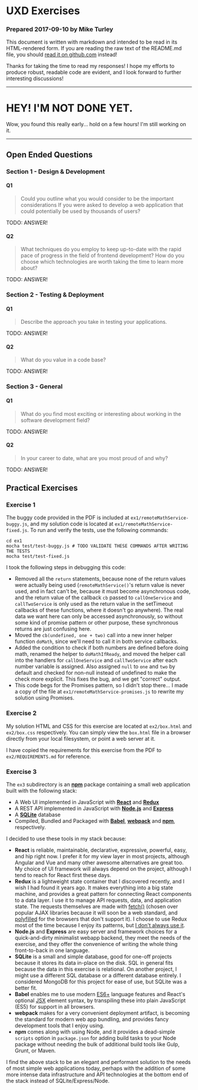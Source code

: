# UXD Exercises

### Prepared 2017-09-10 by Mike Turley

This document is written with markdown and intended to be read in its HTML-rendered form. If you are reading the raw text of the README.md file, you should [read it on github.com](https://github.com/mturley/uxd-exercises) instead!

Thanks for taking the time to read my responses!  I hope my efforts to produce robust, readable code are evident, and I look forward to further interesting discussions!

---

# HEY! I'M NOT DONE YET.

Wow, you found this really early... hold on a few hours! I'm still working on it.

---

## Open Ended Questions

### Section 1 - Design & Development

#### Q1

> Could you outline what you would consider to be the important considerations If you were
asked to develop a web application that could potentially be used by thousands of users?

TODO: ANSWER!

#### Q2

> What techniques do you employ to keep up-to-date with the rapid pace of progress in the
field of frontend development? How do you choose which technologies are worth taking the
time to learn more about?

TODO: ANSWER!

### Section 2 - Testing & Deployment

#### Q1

> Describe the approach you take in testing your applications.

TODO: ANSWER!

#### Q2

> What do you value in a code base?

TODO: ANSWER!

### Section 3 - General

#### Q1

> What do you find most exciting or interesting about working in the software development
field?

TODO: ANSWER!

#### Q2

> In your career to date, what are you most proud of and why?

TODO: ANSWER!

## Practical Exercises

### Exercise 1

The buggy code provided in the PDF is included at `ex1/remoteMathService-buggy.js`, and my solution code is located at `ex1/remoteMathService-fixed.js`. To run and verify the tests, use the following commands:

```
cd ex1
mocha test/test-buggy.js # TODO VALIDATE THESE COMMANDS AFTER WRITING THE TESTS
mocha test/test-fixed.js
```

I took the following steps in debugging this code:

* Removed all the `return` statements, because none of the return values were actually being used (`remoteMathService()`'s return value is never used, and in fact can't be, because it must become asynchronous code, and the return value of the callback `cb` passed to `callOneService` and `callTwoService` is only used as the return value in the setTimeout callbacks of these functions, where it doesn't go anywhere). The real data we want here can only be accessed asynchronously, so without some kind of promise pattern or other purpose, these synchronous returns are just confusing here.
* Moved the `cb(undefined, one + two)` call into a new inner helper function `doMath`, since we'll need to call it in both service callbacks.
* Added the condition to check if both numbers are defined before doing math, renamed the helper to `doMathIfReady`, and moved the helper call into the handlers for `callOneService` and `callTwoService` after each number variable is assigned. Also assigned `null` to `one` and `two` by default and checked for non-null instead of undefined to make the check more explicit. This fixes the bug, and we get "correct" output.
* This code begs for the Promises pattern, so I didn't stop there... I made a copy of the file at `ex1/remoteMathService-promises.js` to rewrite my solution using Promises.

### Exercise 2

My solution HTML and CSS for this exercise are located at `ex2/box.html` and `ex2/box.css` respectively. You can simply view the `box.html` file in a browser directly from your local filesystem, or point a web server at it.

I have copied the requirements for this exercise from the PDF to `ex2/REQUIREMENTS.md` for reference.

### Exercise 3

The `ex3` subdirectory is an **[npm](https://www.npmjs.com/)** package containing a small web application built with the following stack:

* A Web UI implemented in JavaScript with **[React](https://facebook.github.io/react/)** and **[Redux](http://redux.js.org/)**
* A REST API implemented in JavaScript with **[Node.js](https://nodejs.org/en/)** and **[Express](https://expressjs.com/)**
* A **[SQLite](https://www.sqlite.org/)** database
* Compiled, Bundled and Packaged with **[Babel](https://babeljs.io/)**, **[webpack](https://webpack.js.org/)** and **[npm](https://www.npmjs.com/)**, respectively.

I decided to use these tools in my stack because:

* **React** is reliable, maintainable, declarative, expressive, powerful, easy, and hip right now. I prefer it for my view layer in most projects, although Angular and Vue and many other awesome alternatives are great too. My choice of UI framework will always depend on the project, although I tend to reach for React first these days.
* **Redux** is a lightweight state container that I discovered recently, and I wish I had found it years ago. It makes everything into a big state machine, and provides a great pattern for connecting React components to a data layer. I use it to manage API requests, data, and application state. The requests themselves are made with [fetch()](https://developer.mozilla.org/en-US/docs/Web/API/WindowOrWorkerGlobalScope/fetch) (chosen over popular AJAX libraries because it will soon be a web standard, and [polyfilled](https://en.wikipedia.org/wiki/Polyfill) for the browsers that don't support it). I choose to use Redux most of the time because I enjoy its patterns, but [I don't always use it](https://medium.com/@dan_abramov/you-might-not-need-redux-be46360cf367).
* **Node.js** and **Express** are easy server and framework choices for a quick-and-dirty minimalist webapp backend, they meet the needs of the exercise, and they offer the convenience of writing the whole thing front-to-back in one language.
* **SQLite** is a small and simple database, good for one-off projects because it stores its data in-place on the disk. SQL in general fits because the data in this exercise is relational. On another project, I might use a different SQL database or a different database entirely. I considered MongoDB for this project for ease of use, but SQLite was a better fit.
* **Babel** enables me to use modern [ES6+](http://es6-features.org/) language features and React's optional [JSX](https://facebook.github.io/react/docs/introducing-jsx.html) element syntax, by transpiling these into plain JavaScript (ES5) for support in all browsers.
* **webpack** makes for a very convenient deployment artifact, is becoming the standard for modern web app bundling, and provides fancy development tools that I enjoy using.
* **npm** comes along with using Node, and it provides a dead-simple `scripts` option in `package.json` for adding build tasks to your Node package without needing the bulk of additional build tools like Gulp, Grunt, or Maven.

I find the above stack to be an elegant and performant solution to the needs of most simple web applications today, perhaps with the addition of some more intense data infrastructure and API technologies at the bottom end of the stack instead of SQLite/Express/Node.
